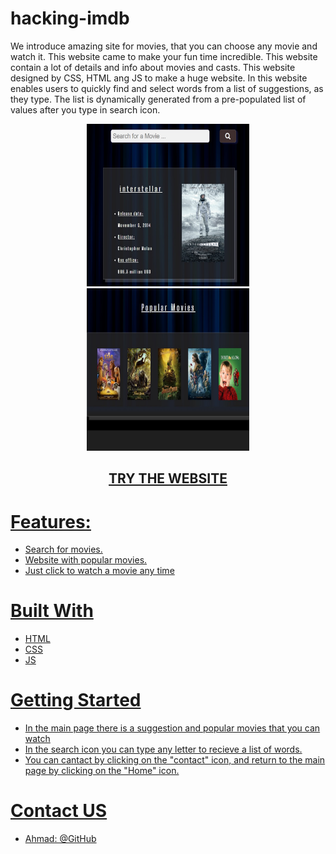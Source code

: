 # hacking-imdb
We introduce amazing site for movies, that you can choose any movie and watch it. This website came to make your fun time incredible. This website contain a lot of details and info about movies and casts. This website designed by CSS, HTML ang JS to make a huge website.
In this website enables users to quickly find and select words from a list of suggestions, as they type.
The list is dynamically generated from a pre-populated list of values after you type in search icon.

<p align="center">
  <img src="/src/img/readme0.jpg" width=260px height=260px />
   <img src="/src/img/readme1.jpg" width=260px height=260px />
</p>
<h2 align="center"><a href=" ">TRY THE WEBSITE</h2>

# Features:
- Search for movies.
- Website with popular movies.
- Just click to watch a movie any time

# Built With
- HTML
- CSS
- JS

# Getting Started
- In the main page there is a suggestion and popular movies that you can watch
- In the search icon you can type any letter to recieve a list of words.
- You can cantact by clicking on the "contact" icon, and return to the main page by clicking on the "Home" icon.

# Contact US
- Ahmad: @GitHub

